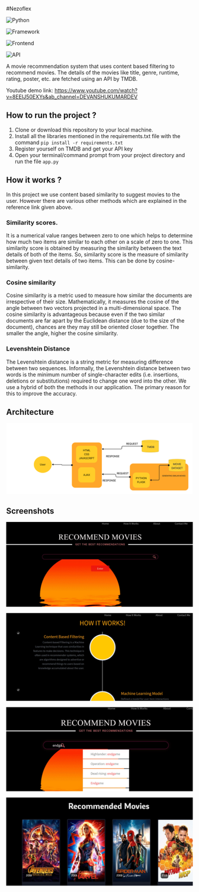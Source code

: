 
#Nezoflex

![Python](https://img.shields.io/badge/Python-3.8-blueviolet)

![Framework](https://img.shields.io/badge/Framework-Flask-red)

![Frontend](https://img.shields.io/badge/Frontend-HTML/CSS/JS-green)

![API](https://img.shields.io/badge/API-TMDB-fcba03)

A movie recommendation system that uses content based filtering to recommend movies.
The details of the movies like title, genre, runtime, rating, poster, etc. are fetched using an API by TMDB.

Youtube demo link: https://www.youtube.com/watch?v=8EEIJ50EXYs&ab_channel=DEVANSHUKUMARDEV

## How to run the project ?

1. Clone or download this repository to your local machine.
2. Install all the libraries mentioned in the requirements.txt file with the command `pip install -r requirements.txt`
3. Register yourself on TMDB and get your API key
4. Open your terminal/command prompt from your project directory and run the file `app.py` 

## How it works ?
In this project we use content based similarity to suggest movies to the user. However there are various other methods which are explained in the reference link given above.

### Similarity scores.

It is a numerical value ranges between zero to one which helps to determine how much two items are similar to each other on a scale of zero to one. This similarity score is obtained by measuring the similarity between the text details of both of the items. So, similarity score is the measure of similarity between given text details of two items. This can be done by cosine-similarity.

### Cosine similarity

Cosine similarity is a metric used to measure how similar the documents are irrespective of their size. Mathematically, it measures the cosine of the angle between two vectors projected in a multi-dimensional space. The cosine similarity is advantageous because even if the two similar documents are far apart by the Euclidean distance (due to the size of the document), chances are they may still be oriented closer together. The smaller the angle, higher the cosine similarity.

### Levenshtein Distance

The Levenshtein distance is a string metric for measuring difference between two sequences. Informally, the Levenshtein distance between two words is the minimum number of single-character edits (i.e. insertions, deletions or substitutions) required to change one word into the other.
We use a hybrid of both the methods in our application. The primary reason for this to improve the accuracy.

## Architecture

![flow_diagram](https://github.com/DevanshuKumarDev/NezoFlex/blob/main/flow.png)

## Screenshots
![Alt Text](https://github.com/DevanshuKumarDev/NezoFlex/blob/main/static/screenshots/11.JPG)

![Alt Text](https://github.com/DevanshuKumarDev/NezoFlex/blob/main/static/screenshots/12.JPG)

![Alt Text](https://github.com/DevanshuKumarDev/NezoFlex/blob/main/static/screenshots/13.JPG)

![Alt Text](https://github.com/DevanshuKumarDev/NezoFlex/blob/main/static/screenshots/14.JPG)



